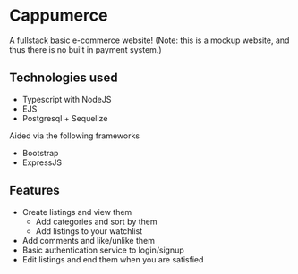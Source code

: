 # Cappumerce

A fullstack basic e-commerce website! (Note: this is a mockup website, and thus there is no built in payment system.)

## Technologies used
* Typescript with NodeJS
* EJS
* Postgresql + Sequelize

Aided via the following frameworks
* Bootstrap
* ExpressJS

## Features
* Create listings and view them
    * Add categories and sort by them
    * Add listings to your watchlist
* Add comments and like/unlike them
* Basic authentication service to login/signup
* Edit listings and end them when you are satisfied


